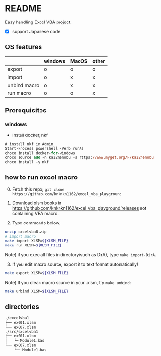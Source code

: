 # README

Easy handling Excel VBA project.

+ [x] support Japanese code

## OS features

||windows|MacOS|other|
|---|---|---|---|
|export|o|o|o|
|import|o|x|x|
|unbind macro|o|x|x|
|run macro|o|o|x|

## Prerequisites

### windows

+ install docker, nkf

```ps
# install nkf in Admin
Start-Process powershell -Verb runAs
choco install docker-for-windows
choco source add -n kai2nenobu -s https://www.myget.org/F/kai2nenobu
choco install -y nkf
```

## how to run excel macro

0. Fetch this repo; `git clone https://github.com/knknkn1162/excel_vba_playground`

1. Download xlsm books in https://github.com/knknkn1162/excel_vba_playground/releases not containing VBA macro.

2. Type commands below;

```sh
unzip excelvba8.zip
# import macro
make import XLSM=${XLSM_FILE}
make run XLSM=${XLSM_FILE}
```

Note) if you exec all files in directory(such as DirA), type `make import-DirA`.

3. If you edit macro source, export it to text format automatically!

```sh
make export XLSM=${XLSM_FILE}
```

Note) If you clean macro source in your .xlsm, try `make unbind`:

```sh
make unbind XLSM=${XLSM_FILE}
```

## directories

```bash
./excelvba1
├── ex001.xlsm
└── ex007.xlsm
./src/excelvba1
├── ex001.xlsm
│   └─ Module1.bas
└── ex007.xlsm
    └── Module1.bas
```
